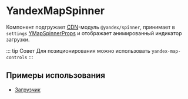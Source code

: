 # YandexMapSpinner

Компонент подгружает [CDN](/guide/configuration#cdnlibraryloading)-модуль `@yandex/spinner`, принимает
в `settings` [YMapSpinnerProps](https://yandex.ru/maps-api/docs/js-api/object/controls/signposts/YMapSpinner.html#props) и
отображает анимированный индикатор загрузки.

::: tip Совет
Для позиционирования можно использовать `yandex-map-controls`
:::

## Примеры использования

- [Загрузчик](/examples/map/spinner)
